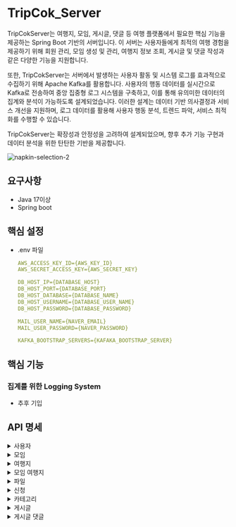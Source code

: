 # TripCok_Server

TripCokServer는 여행지, 모임, 게시글, 댓글 등 여행 플랫폼에서 필요한 핵심 기능을 제공하는 Spring Boot 기반의 서버입니다. 이 서버는 사용자들에게 최적의 여행 경험을 제공하기 위해 회원 관리, 모임 생성 및 관리, 여행지 정보 조회, 게시글 및 댓글 작성과 같은 다양한 기능을 지원합니다.

또한, TripCokServer는 서버에서 발생하는 사용자 활동 및 시스템 로그를 효과적으로 수집하기 위해 Apache Kafka를 활용합니다. 사용자의 행동 데이터를 실시간으로 Kafka로 전송하여 중앙 집중형 로그 시스템을 구축하고, 이를 통해 유의미한 데이터의 집계와 분석이 가능하도록 설계되었습니다. 이러한 설계는 데이터 기반 의사결정과 서비스 개선을 지원하며, 로그 데이터를 활용해 사용자 행동 분석, 트렌드 파악, 서비스 최적화를 수행할 수 있습니다.

TripCokServer는 확장성과 안정성을 고려하여 설계되었으며, 향후 추가 기능 구현과 데이터 분석을 위한 탄탄한 기반을 제공합니다.

![napkin-selection-2](https://github.com/user-attachments/assets/3510c137-7c25-4c0f-a48a-d961c8f8cd56)

## 요구사항
- Java 17이상
- Spring boot

## 핵심 설정
- .env 파일
  ```yml
  AWS_ACCESS_KEY_ID={AWS_KEY_ID}
  AWS_SECRET_ACCESS_KEY={AWS_SECRET_KEY}
  
  DB_HOST_IP={DATABASE_HOST}
  DB_HOST_PORT={DATABASE_PORT}
  DB_HOST_DATABASE={DATABASE_NAME}
  DB_HOST_USERNAME={DATABASE_USER_NAME}
  DB_HOST_PASSWORD={DATABASE_PASSWORD}
  
  MAIL_USER_NAME={NAVER_EMAIL}
  MAIL_USER_PASSWORD={NAVER_PASSWORD}
  
  KAFKA_BOOTSTRAP_SERVERS={KAFAKA_BOOTSTRAP_SERVER}
  ```

## 핵심 기능

### 집계를 위한 Logging System
- 추후 기입

## API 명세

<details><summary>사용자</summary>
  
| **기능 번호** | **기능명** | **HTTP 메서드** | **엔드포인트** |
| --- | --- | --- | --- |
| M-01 | 회원가입 | POST | `/api/v1/member/register` |
| M-02 | 회원가입 이메일 인증 요청 | GET | `/api/v1/member/register/{email}` |
| M-03 | 이메일 인증번호 검증 | GET | `/api/v1/member/register/email/check` |
| M-04 | 로그인 | PUT | `/api/v1/member/login` |
| M-05 | 비동기 로그인 | PUT | `/api/v1/member/login/async` |
| M-06 | 선호 카테고리 저장 | PUT | `/api/v1/member/prefer/category` |
| M-07 | 선호 카테고리 선택 건너뛰기 | PUT | `/api/v1/member/prefer/category/skip` |
| M-08 | 특정 회원 정보 조회 | POST | `/api/v1/member/find/{memberId}` |
| M-09 | 회원 목록 조회 | GET | `/api/v1/member/finds` |
| M-10 | 회원 정보 수정 | PUT | `/api/v1/member/{memberId}` |
| M-11 | 회원 프로필 이미지 수정 | PUT | `/api/v1/member/{memberId}/profile-image` |
| M-12 | 회원 프로필 이름 수정 | PUT | `/api/v1/member/{memberId}/profile-name` |
| M-13 | 회원 삭제 | DELETE | `/api/v1/member/{memberId}` |
</details>

<details><summary>모임</summary>
  
| **기능 번호** | **기능명** | **HTTP 메서드** | **엔드포인트** |
| --- | --- | --- | --- |
| G-01 | 모임 생성 | POST | `/api/v1/group` |
| G-02 | 단일 모임 조회 | GET | `/api/v1/group/{id}` |
| G-03 | 모임 목록 조회 | GET | `/api/v1/group/all` |
| G-04 | 내가 가입된 모임 조회 | GET | `/api/v1/group/my` |
| G-05 | 모임 카테고리 추가 | PUT | `/api/v1/group/category/{id}` |
| G-06 | 모임 카테고리 삭제 | DELETE | `/api/v1/group/category/{id}` |
| G-07 | 모임 수정 | PUT | `/api/v1/group/{id}` |
| G-08 | 모임 삭제 | DELETE | `/api/v1/group/{id}` |
| G-09 | 모임 구인 상태 변경 | PUT | `/api/v1/group/{groupId}/recruiting` |
| G-10 | 모임 초대 | POST | `/api/v1/group/invite` |
| G-11 | 모임 초대 수락 | POST | `/api/v1/group/accept-invite` |
</details>

<details><summary>여행지</summary>
  
| **기능 번호** | **기능명** | **HTTP 메서드** | **엔드포인트** |
| --- | --- | --- | --- |
| PLC-01 | 여행지 생성 | POST | `/api/v1/place` |
| PLC-02 | 여행지 상세 조회 | GET | `/api/v1/place/{placeId}` |
| PLC-03 | 모든 여행지 조회 | GET | `/api/v1/place` |
| PLC-04 | 여행지 수정 | PUT | `/api/v1/place/{placeId}` |
| PLC-05 | 여행지 이미지 삭제 | DELETE | `/api/v1/place/images` |
| PLC-06 | 여행지 삭제 | DELETE | `/api/v1/place/{placeId}` |
| PLC-07 | 좌표 내 여행지 찾기 | GET | `/api/v1/place/placeInRegion` |
</details>

<details><summary>모임 여행지</summary>
  
| **기능 번호** | **기능명** | **HTTP 메서드** | **엔드포인트** |
| --- | --- | --- | --- |
| GP-01 | 모임에 여행지 추가 | POST | `/api/v1/group/place` |
| GP-02 | 모임의 여행지 조회 (모두) | GET | `/api/v1/group/place/{groupId}/all` |
| GP-03 | 모임에 여행지 삭제 | DELETE | `/api/v1/group/place` |
| GP-04 | 모임에 여행지 순서 변경 | PUT | `/api/v1/group/place/orders` |
</details>

<details><summary>파일</summary>
  
| **기능 번호** | **기능명** | **HTTP 메서드** | **엔드포인트** |
| --- | --- | --- | --- |
| FU-01 | 파일 업로드 | POST | `/api/files/upload` |
| F-01 | 이미지 파일 반환 | GET | /api/v1/file |
</details>

<details><summary>신청</summary>
  
| **기능 번호** | **기능명** | **HTTP 메서드** | **엔드포인트** |
| --- | --- | --- | --- |
| A-01 | 모임 신청 | POST | `/api/v1/application` |
| A-02 | 모임 신청 조회 | GET | `/api/v1/application/group/{groupId}` |
| A-03 | 모임 신청 취소 | DELETE | `/api/v1/application/{applicationId}` |
| A-04 | 모임 신청 수락 | PUT | `/api/v1/application` |
</details>

<details><summary>카테고리</summary>
  
| **기능 번호** | **기능명** | **HTTP 메서드** | **엔드포인트** |
| --- | --- | --- | --- |
| PC-01 | 여행지 카테고리 생성 | POST | `/api/v1/place/category` |
| PC-02 | 모든 여행지 카테고리 조회 | GET | `/api/v1/place/category/all` |
| PC-03 | 특정 여행지 카테고리 조회 | GET | `/api/v1/place/category` |
</details>

<details><summary>게시글</summary>
  
| **기능 번호** | **기능명** | **HTTP 메서드** | **엔드포인트** |
| --- | --- | --- | --- |
| P-01 | 게시글 조회 (단일) | GET | `/api/v1/post/{postId}` |
| P-02 | 게시글 조회 (복수) | GET | `/api/v1/posts` |
| P-03 | 게시글 삭제 | DELETE | `/api/v1/post/{postId}` |
| P-04 | 게시글 수정 | PUT | `/api/v1/post/{postId}` |
| P-05 | 모임 게시글 작성 | POST | `/api/v1/group/post` |
| P-06 | 모임 공지사항 작성 | POST | `/api/v1/group/notice` |
</details>

<details><summary>게시글 댓글</summary>
  
| **기능 번호** | **기능명** | **HTTP 메서드** | **엔드포인트** |
| --- | --- | --- | --- |
| PCMT-01 | 모임 게시글 댓글 작성 | POST | `/api/v1/postComment` |
| PCMT-02 | 댓글 조회 (단일) | GET | `/api/v1/postComment/{postCommentId}` |
| PCMT-03 | 댓글 조회 (복수) | GET | `/api/v1/postComments` |
| PCMT-04 | 댓글 삭제 | DELETE | `/api/v1/postComment` |
| PCMT-05 | 댓글 수정 | PUT | `/api/v1/postComment/{postCommentId}` |
